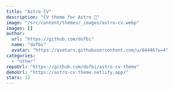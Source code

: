 ```yaml
---
title: "Astro CV"
description: "CV theme for Astro 🚀"
image: "/src/content/themes/_images/astro-cv.webp"
images: []
author:
  url: "https://github.com/dofbi"
  name: "dofbi"
  avatar: "https://avatars.githubusercontent.com/u/84446?v=4"
categories:
  - "other"
repoUrl: "https://github.com/dofbi/astro-cv-theme"
demoUrl: "https://astro-cv-theme.netlify.app/"
stars: 12
---
```

